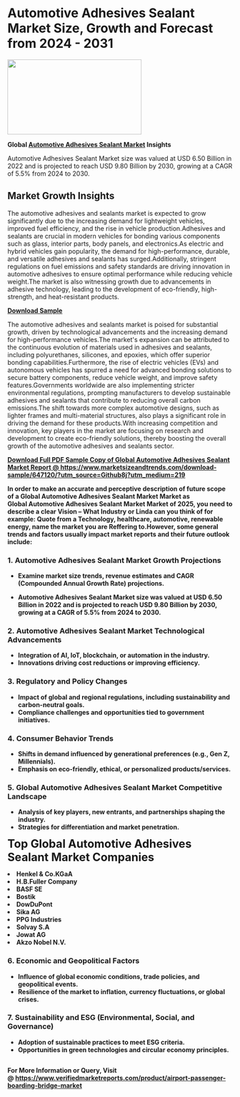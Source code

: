 <H1>Automotive Adhesives Sealant Market Size, Growth and Forecast from 2024 - 2031</H1><img class="aligncenter size-medium wp-image-584254" src="https://thirdeyenews.in/wp-content/uploads/2024/09/Global-Market-Research-300x168.jpeg" alt="" width="300" height="168" /><p><strong>Global&nbsp;<a href="https://www.marketsizeandtrends.com/download-sample/647120/?utm_source=Github8j?utm_medium=219">Automotive Adhesives Sealant Market</a> Insights</strong></p><p>Automotive Adhesives Sealant Market size was valued at USD 6.50 Billion in 2022 and is projected to reach USD 9.80 Billion by 2030, growing at a CAGR of 5.5% from 2024 to 2030.</p><p><h2>Market Growth Insights</h2> <p>The automotive adhesives and sealants market is expected to grow significantly due to the increasing demand for lightweight vehicles, improved fuel efficiency, and the rise in vehicle production.Adhesives and sealants are crucial in modern vehicles for bonding various components such as glass, interior parts, body panels, and electronics.As electric and hybrid vehicles gain popularity, the demand for high-performance, durable, and versatile adhesives and sealants has surged.Additionally, stringent regulations on fuel emissions and safety standards are driving innovation in automotive adhesives to ensure optimal performance while reducing vehicle weight.The market is also witnessing growth due to advancements in adhesive technology, leading to the development of eco-friendly, high-strength, and heat-resistant products.</p> <p><strong><a href="#">Download Sample</a></strong></p> <p>The automotive adhesives and sealants market is poised for substantial growth, driven by technological advancements and the increasing demand for high-performance vehicles.The market's expansion can be attributed to the continuous evolution of materials used in adhesives and sealants, including polyurethanes, silicones, and epoxies, which offer superior bonding capabilities.Furthermore, the rise of electric vehicles (EVs) and autonomous vehicles has spurred a need for advanced bonding solutions to secure battery components, reduce vehicle weight, and improve safety features.Governments worldwide are also implementing stricter environmental regulations, prompting manufacturers to develop sustainable adhesives and sealants that contribute to reducing overall carbon emissions.The shift towards more complex automotive designs, such as lighter frames and multi-material structures, also plays a significant role in driving the demand for these products.With increasing competition and innovation, key players in the market are focusing on research and development to create eco-friendly solutions, thereby boosting the overall growth of the automotive adhesives and sealants sector.</p> <p><strong><a href="#"></p><p><span class=""><strong>Download Full PDF Sample Copy of Global Automotive Adhesives Sealant Market Report</strong> @ <a href="https://www.marketsizeandtrends.com/download-sample/647120/?utm_source=Github8j?utm_medium=219" target="_blank">https://www.marketsizeandtrends.com/download-sample/647120/?utm_source=Github8j?utm_medium=219</a></span></p><p>In order to make an accurate and perceptive description of future scope of a Global&nbsp;Automotive Adhesives Sealant Market Market as Global&nbsp;Automotive Adhesives Sealant Market Market of 2025, you need to describe a clear Vision &ndash; What Industry or Linda can you think of for example: Quote from a Technology, healthcare, automotive, renewable energy, name the market you are Reffering to.However, some general trends and factors usually impact market reports and their future outlook include:</p><h3>1.&nbsp;<strong>Automotive Adhesives Sealant Market Growth Projections</strong></h3><ul><li>Examine market size trends, revenue estimates and CAGR (Compounded Annual Growth Rate) projections.</li><li><p>Automotive Adhesives Sealant Market size was valued at USD 6.50 Billion in 2022 and is projected to reach USD 9.80 Billion by 2030, growing at a CAGR of 5.5% from 2024 to 2030.</p></li></ul><h3>2.&nbsp;<strong>Automotive Adhesives Sealant Market Technological Advancements</strong></h3><ul><li>Integration of AI, IoT, blockchain, or automation in the industry.</li><li>Innovations driving cost reductions or improving efficiency.</li></ul><h3>3.&nbsp;<strong>Regulatory and Policy Changes</strong></h3><ul><li>Impact of global and regional regulations, including sustainability and carbon-neutral goals.</li><li>Compliance challenges and opportunities tied to government initiatives.</li></ul><h3>4.&nbsp;<strong>Consumer Behavior Trends</strong></h3><ul><li>Shifts in demand influenced by generational preferences (e.g., Gen Z, Millennials).</li><li>Emphasis on eco-friendly, ethical, or personalized products/services.</li></ul><h3>5.&nbsp;<strong>Global Automotive Adhesives Sealant Market Competitive Landscape</strong></h3><ul><li>Analysis of key players, new entrants, and partnerships shaping the industry.</li><li>Strategies for differentiation and market penetration.</li></ul><p data-pm-slice="1 1 []"><span style="color: inherit; font-family: inherit; font-size: 25px;">Top Global Automotive Adhesives Sealant Market Companies</span></p><div class="" data-test-id=""><p><li>Henkel & Co.KGaA</li><li> H.B.Fuller Company</li><li> BASF SE</li><li> Bostik</li><li> DowDuPont</li><li> Sika AG</li><li> PPG Industries</li><li> Solvay S.A</li><li> Jowat AG</li><li> Akzo Nobel N.V.</li></p></div><h3>6.&nbsp;<strong>Economic and Geopolitical Factors</strong></h3><ul><li>Influence of global economic conditions, trade policies, and geopolitical events.</li><li>Resilience of the market to inflation, currency fluctuations, or global crises.</li></ul><h3>7.&nbsp;<strong>Sustainability and ESG (Environmental, Social, and Governance)</strong></h3><ul><li>Adoption of sustainable practices to meet ESG criteria.</li><li>Opportunities in green technologies and circular economy principles.</li></ul><h2><strong style="font-size: 14px;">For More Information or Query, Visit @&nbsp;</strong><a style="background-color: #ffffff; font-size: 14px;" href="https://www.marketsizeandtrends.com/report/automotive-adhesives-sealant-market/" target="_blank">https://www.verifiedmarketreports.com/product/airport-passenger-boarding-bridge-market</a></h2>